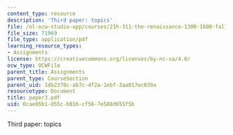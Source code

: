 ```yaml
---
content_type: resource
description: 'Third paper: topics'
file: /ol-ocw-studio-app/courses/21h-311-the-renaissance-1300-1600-fall-2004/0cae05b1d55cb016cf567e588d655f5b_paper3.pdf
file_size: 71969
file_type: application/pdf
learning_resource_types:
- Assignments
license: https://creativecommons.org/licenses/by-nc-sa/4.0/
ocw_type: OCWFile
parent_title: Assignments
parent_type: CourseSection
parent_uid: 1db2370c-ab7c-4f2a-1ebf-3aa017ec039a
resourcetype: Document
title: paper3.pdf
uid: 0cae05b1-d55c-b016-cf56-7e588d655f5b
---
```

Third paper: topics